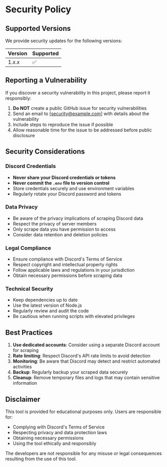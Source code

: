 # Security Policy

## Supported Versions

We provide security updates for the following versions:

| Version | Supported          |
| ------- | ------------------ |
| 1.x.x   | :white_check_mark: |

## Reporting a Vulnerability

If you discover a security vulnerability in this project, please report it responsibly:

1. **Do NOT** create a public GitHub issue for security vulnerabilities
2. Send an email to [security@example.com] with details about the vulnerability
3. Include steps to reproduce the issue if possible
4. Allow reasonable time for the issue to be addressed before public disclosure

## Security Considerations

### Discord Credentials

- **Never share your Discord credentials or tokens**
- **Never commit the `.env` file to version control**
- Store credentials securely and use environment variables
- Regularly rotate your Discord password and tokens

### Data Privacy

- Be aware of the privacy implications of scraping Discord data
- Respect the privacy of server members
- Only scrape data you have permission to access
- Consider data retention and deletion policies

### Legal Compliance

- Ensure compliance with Discord's Terms of Service
- Respect copyright and intellectual property rights
- Follow applicable laws and regulations in your jurisdiction
- Obtain necessary permissions before scraping data

### Technical Security

- Keep dependencies up to date
- Use the latest version of Node.js
- Regularly review and audit the code
- Be cautious when running scripts with elevated privileges

## Best Practices

1. **Use dedicated accounts**: Consider using a separate Discord account for scraping
2. **Rate limiting**: Respect Discord's API rate limits to avoid detection
3. **Monitoring**: Be aware that Discord may detect and restrict automated activities
4. **Backup**: Regularly backup your scraped data securely
5. **Cleanup**: Remove temporary files and logs that may contain sensitive information

## Disclaimer

This tool is provided for educational purposes only. Users are responsible for:

- Complying with Discord's Terms of Service
- Respecting privacy and data protection laws
- Obtaining necessary permissions
- Using the tool ethically and responsibly

The developers are not responsible for any misuse or legal consequences resulting from the use of this tool.
